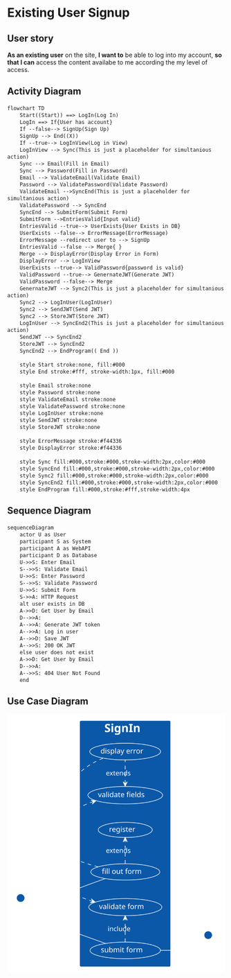 # Existing User Signup

## User story

**As an existing user** on the site, **I want to** be able to log into my account, **so that I can** access the content availabe to me according the my level of access.

## Activity Diagram

```mermaid
flowchart TD
    Start((Start)) ==> LogIn(Log In)
    LogIn ==> If{User has account}
    If --false--> SignUp(Sign Up)
    SignUp --> End((X))
    If --true--> LogInView(Log in View)
    LogInView --> Sync(This is just a placeholder for simultanious action)
    Sync --> Email(Fill in Email)
    Sync --> Password(Fill in Password)
    Email --> ValidateEmail(Validate Email)
    Password --> ValidatePassword(Validate Password)
    ValidateEmail -->SyncEnd(This is just a placeholder for simultanious action)
    ValidatePassword --> SyncEnd
    SyncEnd --> SubmitForm(Submit Form)
    SubmitForm -->EntriesValid{Input valid}
    EntriesValid --true--> UserExists{User Exists in DB}
    UserExists --false--> ErrorMessage(ErrorMessage)
    ErrorMessage --redirect user to --> SignUp
    EntriesValid --false --> Merge{ }
    Merge --> DisplayError(Display Error in Form)
    DisplayError --> LogInView
    UserExists --true--> ValidPassword{password is valid}
    ValidPassword --true--> GenernateJWT(Generate JWT)
    ValidPassword --false--> Merge
    GenernateJWT --> Sync2(This is just a placeholder for simultanious action)
    Sync2 --> LogInUser(LogInUser)
    Sync2 --> SendJWT(Send JWT)
    Sync2 --> StoreJWT(Store JWT)
    LogInUser --> SyncEnd2(This is just a placeholder for simultanious action)
    SendJWT --> SyncEnd2
    StoreJWT --> SyncEnd2
    SyncEnd2 --> EndProgram(( End ))

    style Start stroke:none, fill:#000
    style End stroke:#fff, stroke-width:1px, fill:#000

    style Email stroke:none
    style Password stroke:none
    style ValidateEmail stroke:none
    style ValidatePassword stroke:none
    style LogInUser stroke:none
    style SendJWT stroke:none
    style StoreJWT stroke:none

    style ErrorMessage stroke:#f44336
    style DisplayError stroke:#f44336

    style Sync fill:#000,stroke:#000,stroke-width:2px,color:#000
    style SyncEnd fill:#000,stroke:#000,stroke-width:2px,color:#000
    style Sync2 fill:#000,stroke:#000,stroke-width:2px,color:#000
    style SyncEnd2 fill:#000,stroke:#000,stroke-width:2px,color:#000
    style EndProgram fill:#000,stroke:#fff,stroke-width:4px
```

## Sequence Diagram

```mermaid
sequenceDiagram 
    actor U as User
    participant S as System
    participant A as WebAPI
    participant D as Database
    U->>S: Enter Email
    S-->>S: Validate Email
    U->>S: Enter Password
    S-->>S: Validate Password
    U->>S: Submit Form
    S->>A: HTTP Request
    alt user exists in DB
    A->>D: Get User by Email
    D-->>A:  
    A-->>A: Generate JWT token
    A-->>A: Log in user
    A-->>D: Save JWT
    A-->>S: 200 OK JWT
    else user does not exist
    A->>D: Get User by Email
    D-->>A:  
    A-->>S: 404 User Not Found
    end
```

## Use Case Diagram
<!--
@startuml
left to right direction
skinparam packageStyle rectangle
actor user
actor webapi

rectangle SignIn {
 (user) -- (fill out form)
 (fill out form) .> (validate fields) : include
 (validate fields) <. (display error) : extends
 (fill out form) .> (register) : extends
 (user) -- (submit form)
 (submit form) .> (validate form) : include
 (validate form) <. (display error) : extends
 (submit form) -- (webapi)
}
@enduml
-->
![Existing user diagram](images/existinguser.svg)
